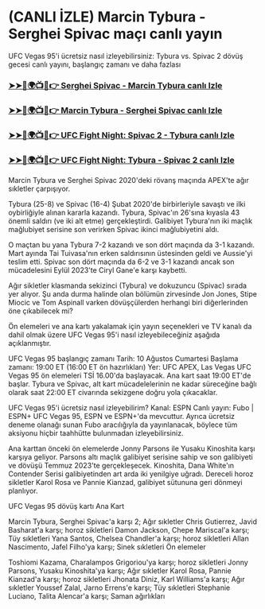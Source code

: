 #  (CANLI İZLE) Marcin Tybura - Serghei Spivac maçı canlı yayın

UFC Vegas 95'i ücretsiz nasıl izleyebilirsiniz: Tybura vs. Spivac 2 dövüş gecesi canlı yayını, başlangıç ​​zamanı ve daha fazlası

<h3><a href="https://cutt.ly/MecUE7J2">➤➤🔴🌍📺📱👉 Serghei Spivac - Marcin Tybura canlı Izle</a></h3>

<h3><a href="https://cutt.ly/MecUE7J2">➤➤🔴🌍📺📱👉 Marcin Tybura - Serghei Spivac canlı Izle</a></h3>

<h3><a href="https://cutt.ly/MecUE7J2">➤➤🔴🌍📺📱👉 UFC Fight Night: Spivac 2 - Tybura canlı Izle</a></h3>

<h3><a href="https://cutt.ly/MecUE7J2">➤➤🔴🌍📺📱👉 UFC Fight Night: Tybura - Spivac 2 canlı Izle</a></h3>

Marcin Tybura ve Serghei Spivac 2020'deki rövanş maçında APEX'te ağır sıkletler çarpışıyor.

Tybura (25-8) ve Spivac (16-4) Şubat 2020'de birbirleriyle savaştı ve ilki oybirliğiyle alınan kararla kazandı. Tybura, Spivac'ın 26'sına kıyasla 43 önemli saldırı (ve iki alt etme) gerçekleştirdi. Galibiyet Tybura'nın iki maçlık mağlubiyet serisine son verirken Spivac ikinci mağlubiyetini aldı.

O maçtan bu yana Tybura 7-2 kazandı ve son dört maçında da 3-1 kazandı. Mart ayında Tai Tuivasa'nın erken saldırısının üstesinden geldi ve Aussie'yi teslim etti. Spivac son dört maçında da 6-2 ve 3-1 kazandı ancak son mücadelesini Eylül 2023'te Ciryl Gane'e karşı kaybetti.

Ağır sikletler klasmanda sekizinci (Tybura) ve dokuzuncu (Spivac) sırada yer alıyor. Şu anda durma halinde olan bölümün zirvesinde Jon Jones, Stipe Miocic ve Tom Aspinall varken dövüşçülerden herhangi biri diğerlerinden öne çıkabilecek mi?

Ön elemeleri ve ana kartı yakalamak için yayın seçenekleri ve TV kanalı da dahil olmak üzere UFC Vegas 95'i nasıl izleyebileceğiniz aşağıda açıklanmıştır.

UFC Vegas 95 başlangıç ​​zamanı
Tarih:  10 Ağustos Cumartesi
Başlama zamanı: 19:00 ET (16:00 ET ön hazırlıkları)
Yer:  UFC APEX, Las Vegas
UFC Vegas 95 ön elemeleri TSİ 16.00'da başlayacak. Ana kart saat 19:00 ET'de başlar. Tybura ve Spivac, alt kart mücadelelerinin ne kadar süreceğine bağlı olarak saat 22:00 ET civarında sekizgene doğru yola çıkacaklar.

UFC Vegas 95'i ücretsiz nasıl izleyebilirim?
Kanal:  ESPN
Canlı yayın:  Fubo  |  ESPN+
UFC Vegas 95, ESPN ve ESPN+'da mevcuttur. Ayrıca ücretsiz deneme olanağı  sunan  Fubo aracılığıyla da yayınlanacak,   böylece tüm aksiyonu hiçbir taahhütte bulunmadan izleyebilirsiniz. 

Ana karttan önceki ön elemelerde Jonny Parsons ile Yusaku Kinoshita karşı karşıya geliyor. Parsons altı maçlık galibiyet serisine sahip ve son galibiyeti ve dövüşü Temmuz 2023'te gerçekleşecek. Kinoshita, Dana White'ın Contender Serisi galibiyetinden art arda iki yenilgiye uğradı. Dereceli horoz sikletler Karol Rosa ve Pannie Kianzad, galibiyet sütununa geri dönmeyi planlıyor. 

UFC Vegas 95 dövüş kartı
Ana Kart

Marcin Tybura, Serghei Spivac'a karşı 2; Ağır sıkletler
Chris Gutierrez, Javid Basharat'a karşı; horoz sikletleri
Damon Jackson, Chepe Mariscal'a karşı; Tüy sıkletleri
Yana Santos, Chelsea Chandler'a karşı; horoz sikletleri
Allan Nascimento, Jafel Filho'ya karşı; Sinek sıkletleri
Ön elemeler

Toshiomi Kazama, Charalampos Grigoriou'ya karşı; horoz sikletleri
Jonny Parsons, Yusaku Kinoshita'ya karşı; Ağır sıkletler
Karol Rosa, Pannie Kianzad'a karşı; horoz sikletleri
Jhonata Diniz, Karl Williams'a karşı; Ağır sıkletler
Youssef Zalal, Jarno Errens'e karşı; Tüy sıkletleri
Stephanie Luciano, Talita Alencar'a karşı; Saman ağırlıkları
